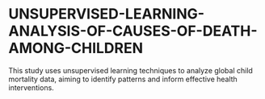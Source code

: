 # UNSUPERVISED-LEARNING-ANALYSIS-OF-CAUSES-OF-DEATH-AMONG-CHILDREN
This study uses unsupervised learning techniques to analyze global child mortality data, aiming to identify patterns and inform effective health interventions.
